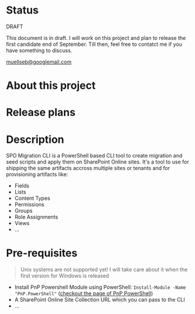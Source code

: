 # Status

DRAFT

This document is in draft. I will work on this project and plan to release the first candidate end of September.
Till then, feel free to contatct me if you have something to discuss.

muellseb@googlemail.com

# About this project

# Release plans

# Description

SPO Migration CLI is a PowerShell based CLI tool to create migration and seed scripts and apply them on SharePoint Online sites.
It's a tool to use for shipping the same artifacts accross multiple sites or tenants and for provisioning artifacts like:

- Fields
- Lists
- Content Types
- Permissions
- Groups
- Role Assignments
- Views
- ...

# Pre-requisites

> Unix systems are not supported yet! I will take care about it when the first version for Windows is released

- Install PnP Powershell Module using PowerShell: `Install-Module -Name "PnP.PowerShell"` ([checkout the page of PnP PowerShell](https://pnp.github.io/powershell/articles/installation.html))
- A SharePoint Online Site Collection URL which you can pass to the CLI
- ...
